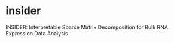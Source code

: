 # insider

INSIDER: Interpretable Sparse Matrix Decomposition for Bulk RNA Expression Data Analysis
